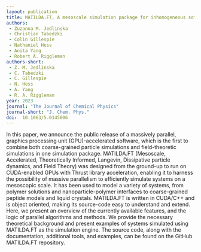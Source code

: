 ```yaml
---
layout: publication
title: MATILDA.FT, A mesoscale simulation package for inhomogeneous soft matter 
authors:
 - Zuzanna M. Jedlinska
 - Christian Tabedzki
 - Colin Gillespie
 - Nathaniel Hess
 - Anita Yang
 - Robert A. Riggleman
authors-short:
 - Z. M. Jedlinska
 - C. Tabedzki
 - C. Gillespie
 - N. Hess
 - A. Yang
 - R. A. Riggleman
year: 2023
journal: "The Journal of Chemical Physics"
journal-short: "J. Chem. Phys."
doi:  10.1063/5.0145006
---
```

In this paper, we announce the public release of a massively parallel, graphics processing unit (GPU)-accelerated software, which is the first to combine both coarse-grained particle simulations and field-theoretic simulations in one simulation package. MATILDA.FT (Mesoscale, Accelerated, Theoretically Informed, Langevin, Dissipative particle dynamics, and Field Theory) was designed from the ground-up to run on CUDA-enabled GPUs with Thrust library acceleration, enabling it to harness the possibility of massive parallelism to efficiently simulate systems on a mesoscopic scale. It has been used to model a variety of systems, from polymer solutions and nanoparticle-polymer interfaces to coarse-grained peptide models and liquid crystals. MATILDA.FT is written in CUDA/C++ and is object oriented, making its source-code easy to understand and extend. Here, we present an overview of the currently available features, and the logic of parallel algorithms and methods. We provide the necessary theoretical background and present examples of systems simulated using MATILDA.FT as the simulation engine. The source code, along with the documentation, additional tools, and examples, can be found on the GitHub MATILDA.FT repository.
